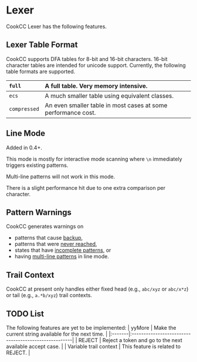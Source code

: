 

# Lexer #

CookCC Lexer has the following features.

## Lexer Table Format ##

CookCC supports DFA tables for 8-bit and 16-bit characters.  16-bit character tables are intended for unicode support.  Currently, the following table formats are supported.

| `full` | A full table.  Very memory intensive. |
|:-------|:--------------------------------------|
| `ecs`  | A much smaller table using equivalent classes. |
| `compressed` | An even smaller table in most cases at some performance cost. |

## Line Mode ##
Added in 0.4+.

This mode is mostly for interactive mode scanning where `\n` immediately triggers existing patterns.

Multi-line patterns will not work in this mode.

There is a slight performance hit due to one extra comparison per character.

## Pattern Warnings ##

CookCC generates warnings on
  * patterns that cause [backup](http://code.google.com/p/cookcc/source/browse/trunk/tests/java/lexer/backup),
  * patterns that were [never reached](http://code.google.com/p/cookcc/source/browse/trunk/tests/java/lexer/unreachable),
  * states that have [incomplete patterns](http://code.google.com/p/cookcc/source/browse/trunk/tests/java/lexer/incomplete), or
  * having [multi-line patterns](http://code.google.com/p/cookcc/source/browse/trunk/tests/java/lexer/linemode/linemode1.xcc) in line mode.

## Trail Context ##

CookCC at present only handles either fixed head (e.g., `abc/xyz` or `abc/x*z`) or tail (e.g., `a.*b/xyz`) trail contexts.

## TODO List ##

The following features are yet to be implemented:
| yyMore | Make the current string available for the next time. |
|:-------|:-----------------------------------------------------|
| REJECT | Reject a token and go to the next available accept case. |
| Variable trail context | This feature is related to REJECT.                   |